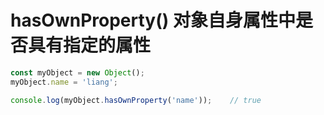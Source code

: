 # hasOwnProperty()  对象自身属性中是否具有指定的属性   
 
```javascript
const myObject = new Object();
myObject.name = 'liang';

console.log(myObject.hasOwnProperty('name'));    // true
```